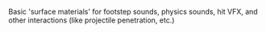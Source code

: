 Basic 'surface materials' for footstep sounds, physics sounds, hit VFX, and other interactions (like projectile penetration, etc.)